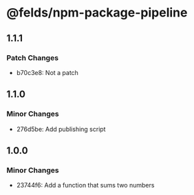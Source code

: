 # @felds/npm-package-pipeline

## 1.1.1

### Patch Changes

- b70c3e8: Not a patch

## 1.1.0

### Minor Changes

- 276d5be: Add publishing script

## 1.0.0

### Minor Changes

- 23744f6: Add a function that sums two numbers
